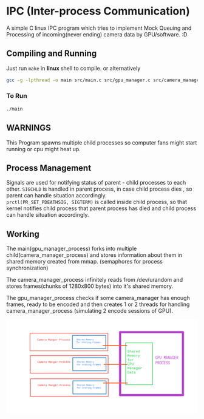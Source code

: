 # IPC (Inter-process Communication)
A simple C linux IPC program which tries to implement Mock Queuing and Processing of incoming(never ending) camera data by GPU/software. :D


## Compiling and Running
Just run `make` in **linux** shell to compile.
or alternatively
```bash
gcc -g -lpthread -o main src/main.c src/gpu_manager.c src/camera_manager.c
```
### To Run
```bash
./main
```

## WARNINGS
This Program spawns multiple child processes so computer fans might start running or cpu might heat up.

## Process Management
Signals are used for notifying status of parent - child processes to each other.
`SIGCHLD` is handled in parent process, in case child process dies , so parent can handle situation accordingly.
<br>
`prctl(PR_SET_PDEATHSIG, SIGTERM)` is called inside child process, so that kernel notifies child process that parent process has died and child process can handle situation accordingly.

## Working

The main(gpu_manager_process) forks into multiple child(camera_manager_process) and stores information about them in shared memory created from mmap. (semaphores for process synchronization)

The camera_manager_process infinitely reads from /dev/urandom and stores frames(chunks of 1280x800 bytes) into it's shared memory.

The gpu_manager_process checks if some camera_manager has enough frames, ready to be encoded and then creates 1 or 2 threads for handling camera_manager_process (simulating 2 encode sessions of GPU).

![Working of Project](./working.png "Working of Project")
